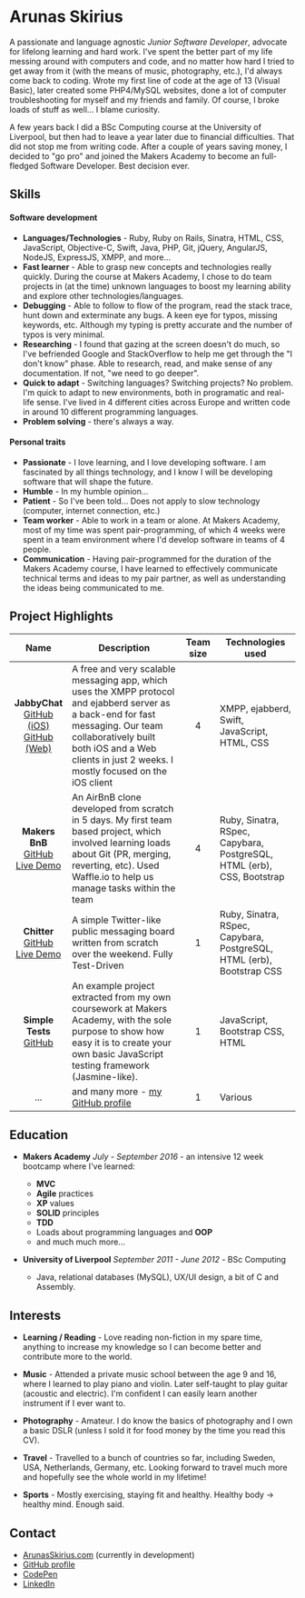 # Arunas Skirius

A passionate and language agnostic _Junior Software Developer_, advocate for lifelong learning and hard work. I've spent the better part of my life messing around with computers and code, and no matter how hard I tried to get away from it (with the means of music, photography, etc.), I'd always come back to coding. Wrote my first line of code at the age of 13 (Visual Basic), later created some PHP4/MySQL websites, done a lot of computer troubleshooting for myself and my friends and family. Of course, I broke loads of stuff as well... I blame curiosity.

A few years back I did a BSc Computing course at the University of Liverpool, but then had to leave a year later due to financial difficulties. That did not stop me from writing code. After a couple of years saving money, I decided to "go pro" and joined the Makers Academy to become an full-fledged Software Developer. Best decision ever.

## Skills

#### Software development
- **Languages/Technologies** - Ruby, Ruby on Rails, Sinatra, HTML, CSS, JavaScript, Objective-C, Swift, Java, PHP, Git, jQuery, AngularJS, NodeJS, ExpressJS, XMPP, and more...
- **Fast learner** - Able to grasp new concepts and technologies really quickly. During the course at Makers Academy, I chose to do team projects in (at the time) unknown languages to boost my learning ability and explore other technologies/languages.
- **Debugging** - Able to follow to flow of the program, read the stack trace, hunt down and exterminate any bugs. A keen eye for typos, missing keywords, etc. Although my typing is pretty accurate and the number of typos is very minimal.
- **Researching** - I found that gazing at the screen doesn't do much, so I've befriended Google and StackOverflow to help me get through the "I don't know" phase. Able to research, read, and make sense of any documentation. If not, "we need to go deeper".
- **Quick to adapt** - Switching languages? Switching projects? No problem. I'm quick to adapt to new environments, both in programatic and real-life sense. I've lived in 4 different cities across Europe and written code in around 10 different programming languages.
- **Problem solving** - there's always a way.

#### Personal traits
- **Passionate** - I love learning, and I love developing software. I am fascinated by all things technology, and I know I will be developing software that will shape the future.
- **Humble** - In my humble opinion...
- **Patient** - So I've been told... Does not apply to slow technology (computer, internet connection, etc.)
- **Team worker** - Able to work in a team or alone. At Makers Academy, most of my time was spent pair-programming, of which 4 weeks were spent in a team environment where I'd develop software in teams of 4 people.
- **Communication** - Having pair-programmed for the duration of the Makers Academy course, I have learned to effectively communicate technical terms and ideas to my pair partner, as well as understanding the ideas being communicated to me.

## Project Highlights


| Name | Description | Team size | Technologies used
|:---:| --- |:---:| --- |
| **JabbyChat**<br> [GitHub (iOS)](https://github.com/WhatsApe/ios-client)<br> [GitHub (Web)](https://github.com/WhatsApe/web-client) | A free and very scalable messaging app, which uses the XMPP protocol and ejabberd server as a back-end for fast messaging. Our team collaboratively built both iOS and a Web clients in just 2 weeks. I mostly focused on the iOS client | 4 | XMPP, ejabberd, Swift, JavaScript, HTML, CSS |
| **Makers BnB**<br> [GitHub](https://github.com/jonnymoore12/Makers-BnB-Challenge)<br> [Live Demo](http://bnb-jesus.herokuapp.com/)| An AirBnB clone developed from scratch in 5 days. My first team based project, which involved learning loads about Git (PR, merging, reverting, etc). Used Waffle.io to help us manage tasks within the team | 4 | Ruby, Sinatra, RSpec, Capybara, PostgreSQL, HTML (erb), CSS, Bootstrap |
| **Chitter**<br> [GitHub](https://github.com/arukomp/chitter-challenge)<br> [Live Demo](https://aru-chitter.herokuapp.com) | A simple Twitter-like public messaging board written from scratch over the weekend. Fully Test-Driven | 1 | Ruby, Sinatra, RSpec, Capybara, PostgreSQL, HTML (erb), Bootstrap CSS |
| **Simple Tests**<br> [GitHub](https://github.com/arukomp/simple-tests) | An example project extracted from my own coursework at Makers Academy, with the sole purpose to show how easy it is to create your own basic JavaScript testing framework (Jasmine-like). | 1 | JavaScript, Bootstrap CSS, HTML |
| ... | and many more - [my GitHub profile](https://github.com/arukomp) | 1 | Various |

<!-- #### CodePen

- Checkout my CodePen profile for some Front-End stuff I've made a while back - [my CodePen profile](http://codepen.com/arukomp) -->

## Education
- **Makers Academy** _July - September 2016_ - an intensive 12 week bootcamp where I've learned:
  - **MVC**
  - **Agile** practices
  - **XP** values
  - **SOLID** principles
  - **TDD**
  - Loads about programming languages and **OOP**
  - and much much more...


- **University of Liverpool** _September 2011 - June 2012_ - BSc Computing
  - Java, relational databases (MySQL), UX/UI design, a bit of C and Assembly.

## Interests

- **Learning / Reading** - Love reading non-fiction in my spare time, anything to increase my knowledge so I can become better and contribute more to the world.

- **Music** - Attended a private music school between the age 9 and 16, where I learned to play piano and violin. Later self-taught to play guitar (acoustic and electric). I'm confident I can easily learn another instrument if I ever want to.

- **Photography** - Amateur. I do know the basics of photography and I own a basic DSLR (unless I sold it for food money by the time you read this CV).

- **Travel** - Travelled to a bunch of countries so far, including Sweden, USA, Netherlands, Germany, etc. Looking forward to travel much more and hopefully see the whole world in my lifetime!

- **Sports** - Mostly exercising, staying fit and healthy. Healthy body -> healthy mind. Enough said.

## Contact

- [ArunasSkirius.com](http://arunasskirius.com) (currently in development)
- [GitHub profile](http://github.com/arukomp)
- [CodePen](http://codepen.com/arukomp)
- [LinkedIn](https://www.linkedin.com/in/arunasskirius)
